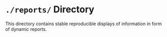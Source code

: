 `./reports/` Directory
=========

This directory contains stable reproducible displays of information in form of dynamic reports. 